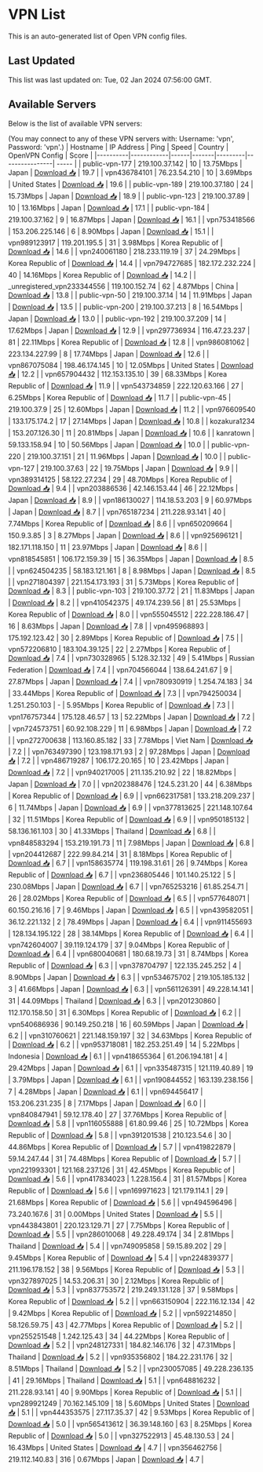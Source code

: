 # VPN List

This is an auto-generated list of Open VPN config files.

## Last Updated

This list was last updated on: Tue, 02 Jan 2024 07:56:00 GMT.

## Available Servers

Below is the list of available VPN servers:

(You may connect to any of these VPN servers with: Username: 'vpn', Password: 'vpn'.)
| Hostname | IP Address | Ping | Speed | Country | OpenVPN Config | Score |
|----------|------------|------|-------|---------|----------------| ----- |
| public-vpn-177 | 219.100.37.142 | 10 | 13.75Mbps | Japan | [Download 📥](./configs/server_0_JP.ovpn) | 19.7 |
| vpn436784101 | 76.23.54.210 | 10 | 3.69Mbps | United States | [Download 📥](./configs/server_1_US.ovpn) | 19.6 |
| public-vpn-189 | 219.100.37.180 | 24 | 15.73Mbps | Japan | [Download 📥](./configs/server_2_JP.ovpn) | 18.9 |
| public-vpn-123 | 219.100.37.89 | 10 | 13.16Mbps | Japan | [Download 📥](./configs/server_3_JP.ovpn) | 17.1 |
| public-vpn-184 | 219.100.37.162 | 9 | 16.87Mbps | Japan | [Download 📥](./configs/server_4_JP.ovpn) | 16.1 |
| vpn753418566 | 153.206.225.146 | 6 | 8.90Mbps | Japan | [Download 📥](./configs/server_5_JP.ovpn) | 15.1 |
| vpn989123917 | 119.201.195.5 | 31 | 3.98Mbps | Korea Republic of | [Download 📥](./configs/server_6_KR.ovpn) | 14.6 |
| vpn240061180 | 218.233.119.19 | 37 | 24.29Mbps | Korea Republic of | [Download 📥](./configs/server_7_KR.ovpn) | 14.4 |
| vpn794727685 | 182.172.232.224 | 40 | 14.16Mbps | Korea Republic of | [Download 📥](./configs/server_8_KR.ovpn) | 14.2 |
| _unregistered_vpn233344556 | 119.100.152.74 | 62 | 4.87Mbps | China | [Download 📥](./configs/server_9_CN.ovpn) | 13.8 |
| public-vpn-50 | 219.100.37.14 | 14 | 11.91Mbps | Japan | [Download 📥](./configs/server_10_JP.ovpn) | 13.5 |
| public-vpn-200 | 219.100.37.213 | 8 | 16.54Mbps | Japan | [Download 📥](./configs/server_11_JP.ovpn) | 13.0 |
| public-vpn-192 | 219.100.37.209 | 14 | 17.62Mbps | Japan | [Download 📥](./configs/server_12_JP.ovpn) | 12.9 |
| vpn297736934 | 116.47.23.237 | 81 | 22.11Mbps | Korea Republic of | [Download 📥](./configs/server_13_KR.ovpn) | 12.8 |
| vpn986081062 | 223.134.227.99 | 8 | 17.74Mbps | Japan | [Download 📥](./configs/server_14_JP.ovpn) | 12.6 |
| vpn867075084 | 198.46.174.145 | 10 | 12.05Mbps | United States | [Download 📥](./configs/server_15_US.ovpn) | 12.2 |
| vpn657904432 | 112.153.135.10 | 39 | 68.33Mbps | Korea Republic of | [Download 📥](./configs/server_16_KR.ovpn) | 11.9 |
| vpn543734859 | 222.120.63.166 | 27 | 6.25Mbps | Korea Republic of | [Download 📥](./configs/server_17_KR.ovpn) | 11.7 |
| public-vpn-45 | 219.100.37.9 | 25 | 12.60Mbps | Japan | [Download 📥](./configs/server_18_JP.ovpn) | 11.2 |
| vpn976609540 | 133.175.174.2 | 17 | 27.14Mbps | Japan | [Download 📥](./configs/server_19_JP.ovpn) | 10.8 |
| kozakura1234 | 153.207.126.30 | 11 | 20.81Mbps | Japan | [Download 📥](./configs/server_20_JP.ovpn) | 10.6 |
| kanratown | 59.133.158.94 | 10 | 50.56Mbps | Japan | [Download 📥](./configs/server_21_JP.ovpn) | 10.0 |
| public-vpn-220 | 219.100.37.151 | 21 | 11.96Mbps | Japan | [Download 📥](./configs/server_22_JP.ovpn) | 10.0 |
| public-vpn-127 | 219.100.37.63 | 22 | 19.75Mbps | Japan | [Download 📥](./configs/server_23_JP.ovpn) | 9.9 |
| vpn389314125 | 58.122.27.234 | 29 | 48.70Mbps | Korea Republic of | [Download 📥](./configs/server_24_KR.ovpn) | 9.4 |
| vpn203886536 | 42.146.153.44 | 46 | 22.12Mbps | Japan | [Download 📥](./configs/server_25_JP.ovpn) | 8.9 |
| vpn186130027 | 114.18.53.203 | 9 | 60.97Mbps | Japan | [Download 📥](./configs/server_26_JP.ovpn) | 8.7 |
| vpn765187234 | 211.228.93.141 | 40 | 7.74Mbps | Korea Republic of | [Download 📥](./configs/server_27_KR.ovpn) | 8.6 |
| vpn650209664 | 150.9.3.85 | 3 | 8.27Mbps | Japan | [Download 📥](./configs/server_28_JP.ovpn) | 8.6 |
| vpn925696121 | 182.171.118.150 | 11 | 23.97Mbps | Japan | [Download 📥](./configs/server_29_JP.ovpn) | 8.6 |
| vpn818545851 | 106.172.159.39 | 15 | 36.35Mbps | Japan | [Download 📥](./configs/server_30_JP.ovpn) | 8.5 |
| vpn624504235 | 58.183.121.161 | 8 | 8.98Mbps | Japan | [Download 📥](./configs/server_31_JP.ovpn) | 8.5 |
| vpn271804397 | 221.154.173.193 | 31 | 5.73Mbps | Korea Republic of | [Download 📥](./configs/server_32_KR.ovpn) | 8.3 |
| public-vpn-103 | 219.100.37.72 | 21 | 11.83Mbps | Japan | [Download 📥](./configs/server_33_JP.ovpn) | 8.2 |
| vpn410542375 | 49.174.239.56 | 81 | 25.53Mbps | Korea Republic of | [Download 📥](./configs/server_34_KR.ovpn) | 8.0 |
| vpn555045512 | 222.228.186.47 | 16 | 8.63Mbps | Japan | [Download 📥](./configs/server_35_JP.ovpn) | 7.8 |
| vpn495968893 | 175.192.123.42 | 30 | 2.89Mbps | Korea Republic of | [Download 📥](./configs/server_36_KR.ovpn) | 7.5 |
| vpn572206810 | 183.104.39.125 | 22 | 2.27Mbps | Korea Republic of | [Download 📥](./configs/server_37_KR.ovpn) | 7.4 |
| vpn730328965 | 5.128.32.132 | 49 | 5.41Mbps | Russian Federation | [Download 📥](./configs/server_38_RU.ovpn) | 7.4 |
| vpn704566044 | 138.64.241.67 | 9 | 27.87Mbps | Japan | [Download 📥](./configs/server_39_JP.ovpn) | 7.4 |
| vpn780930919 | 1.254.74.183 | 34 | 33.44Mbps | Korea Republic of | [Download 📥](./configs/server_40_KR.ovpn) | 7.3 |
| vpn794250034 | 1.251.250.103 | - | 5.95Mbps | Korea Republic of | [Download 📥](./configs/server_41_KR.ovpn) | 7.3 |
| vpn176757344 | 175.128.46.57 | 13 | 52.22Mbps | Japan | [Download 📥](./configs/server_42_JP.ovpn) | 7.2 |
| vpn724573751 | 60.92.108.229 | 11 | 6.98Mbps | Japan | [Download 📥](./configs/server_43_JP.ovpn) | 7.2 |
| vpn272700638 | 113.160.85.182 | 33 | 7.78Mbps | Viet Nam | [Download 📥](./configs/server_44_VN.ovpn) | 7.2 |
| vpn763497390 | 123.198.171.93 | 2 | 97.28Mbps | Japan | [Download 📥](./configs/server_45_JP.ovpn) | 7.2 |
| vpn486719287 | 106.172.20.165 | 10 | 23.42Mbps | Japan | [Download 📥](./configs/server_46_JP.ovpn) | 7.2 |
| vpn940217005 | 211.135.210.92 | 22 | 18.82Mbps | Japan | [Download 📥](./configs/server_47_JP.ovpn) | 7.0 |
| vpn202388476 | 124.5.231.20 | 44 | 6.38Mbps | Korea Republic of | [Download 📥](./configs/server_48_KR.ovpn) | 6.9 |
| vpn662317581 | 133.218.209.237 | 6 | 11.74Mbps | Japan | [Download 📥](./configs/server_49_JP.ovpn) | 6.9 |
| vpn377813625 | 221.148.107.64 | 32 | 11.51Mbps | Korea Republic of | [Download 📥](./configs/server_50_KR.ovpn) | 6.9 |
| vpn950185132 | 58.136.161.103 | 30 | 41.33Mbps | Thailand | [Download 📥](./configs/server_51_TH.ovpn) | 6.8 |
| vpn848583294 | 153.219.191.73 | 11 | 7.98Mbps | Japan | [Download 📥](./configs/server_52_JP.ovpn) | 6.8 |
| vpn204412687 | 222.99.84.214 | 31 | 8.18Mbps | Korea Republic of | [Download 📥](./configs/server_53_KR.ovpn) | 6.7 |
| vpn158635774 | 119.198.31.61 | 26 | 9.74Mbps | Korea Republic of | [Download 📥](./configs/server_54_KR.ovpn) | 6.7 |
| vpn236805446 | 101.140.25.122 | 5 | 230.08Mbps | Japan | [Download 📥](./configs/server_55_JP.ovpn) | 6.7 |
| vpn765253216 | 61.85.254.71 | 26 | 28.02Mbps | Korea Republic of | [Download 📥](./configs/server_56_KR.ovpn) | 6.5 |
| vpn577648071 | 60.150.216.16 | 7 | 9.46Mbps | Japan | [Download 📥](./configs/server_57_JP.ovpn) | 6.5 |
| vpn439582051 | 36.12.221.132 | 2 | 78.49Mbps | Japan | [Download 📥](./configs/server_58_JP.ovpn) | 6.4 |
| vpn911455693 | 128.134.195.122 | 28 | 38.14Mbps | Korea Republic of | [Download 📥](./configs/server_59_KR.ovpn) | 6.4 |
| vpn742604007 | 39.119.124.179 | 37 | 9.04Mbps | Korea Republic of | [Download 📥](./configs/server_60_KR.ovpn) | 6.4 |
| vpn680040681 | 180.68.19.73 | 31 | 8.74Mbps | Korea Republic of | [Download 📥](./configs/server_61_KR.ovpn) | 6.3 |
| vpn378704797 | 122.135.245.252 | 4 | 8.90Mbps | Japan | [Download 📥](./configs/server_62_JP.ovpn) | 6.3 |
| vpn534675702 | 219.105.185.132 | 3 | 41.66Mbps | Japan | [Download 📥](./configs/server_63_JP.ovpn) | 6.3 |
| vpn561126391 | 49.228.14.141 | 31 | 44.09Mbps | Thailand | [Download 📥](./configs/server_64_TH.ovpn) | 6.3 |
| vpn201230860 | 112.170.158.50 | 31 | 6.30Mbps | Korea Republic of | [Download 📥](./configs/server_65_KR.ovpn) | 6.2 |
| vpn540686936 | 90.149.250.218 | 16 | 60.59Mbps | Japan | [Download 📥](./configs/server_66_JP.ovpn) | 6.2 |
| vpn310760621 | 221.148.159.197 | 32 | 34.63Mbps | Korea Republic of | [Download 📥](./configs/server_67_KR.ovpn) | 6.2 |
| vpn953718081 | 182.253.251.49 | 14 | 5.22Mbps | Indonesia | [Download 📥](./configs/server_68_ID.ovpn) | 6.1 |
| vpn418655364 | 61.206.194.181 | 4 | 29.42Mbps | Japan | [Download 📥](./configs/server_69_JP.ovpn) | 6.1 |
| vpn335487315 | 121.119.40.89 | 19 | 3.79Mbps | Japan | [Download 📥](./configs/server_70_JP.ovpn) | 6.1 |
| vpn190844552 | 163.139.238.156 | 7 | 4.28Mbps | Japan | [Download 📥](./configs/server_71_JP.ovpn) | 6.1 |
| vpn694456417 | 153.206.231.235 | 8 | 7.17Mbps | Japan | [Download 📥](./configs/server_72_JP.ovpn) | 6.0 |
| vpn840847941 | 59.12.178.40 | 27 | 37.76Mbps | Korea Republic of | [Download 📥](./configs/server_73_KR.ovpn) | 5.8 |
| vpn116055888 | 61.80.99.46 | 25 | 10.72Mbps | Korea Republic of | [Download 📥](./configs/server_74_KR.ovpn) | 5.8 |
| vpn391201538 | 210.123.54.6 | 30 | 44.86Mbps | Korea Republic of | [Download 📥](./configs/server_75_KR.ovpn) | 5.7 |
| vpn419822879 | 59.14.247.44 | 31 | 74.48Mbps | Korea Republic of | [Download 📥](./configs/server_76_KR.ovpn) | 5.7 |
| vpn221993301 | 121.168.237.126 | 31 | 42.45Mbps | Korea Republic of | [Download 📥](./configs/server_77_KR.ovpn) | 5.6 |
| vpn417834023 | 1.228.156.4 | 31 | 81.57Mbps | Korea Republic of | [Download 📥](./configs/server_78_KR.ovpn) | 5.6 |
| vpn169971623 | 121.179.114.1 | 29 | 21.68Mbps | Korea Republic of | [Download 📥](./configs/server_79_KR.ovpn) | 5.6 |
| vpn494596496 | 73.240.167.6 | 31 | 0.00Mbps | United States | [Download 📥](./configs/server_80_US.ovpn) | 5.5 |
| vpn443843801 | 220.123.129.71 | 27 | 7.75Mbps | Korea Republic of | [Download 📥](./configs/server_81_KR.ovpn) | 5.5 |
| vpn286010068 | 49.228.49.174 | 34 | 2.81Mbps | Thailand | [Download 📥](./configs/server_82_TH.ovpn) | 5.4 |
| vpn749095858 | 59.15.89.202 | 29 | 9.45Mbps | Korea Republic of | [Download 📥](./configs/server_83_KR.ovpn) | 5.4 |
| vpn224839377 | 211.196.178.152 | 38 | 9.56Mbps | Korea Republic of | [Download 📥](./configs/server_84_KR.ovpn) | 5.3 |
| vpn327897025 | 14.53.206.31 | 30 | 2.12Mbps | Korea Republic of | [Download 📥](./configs/server_85_KR.ovpn) | 5.3 |
| vpn837753572 | 219.249.131.128 | 37 | 9.58Mbps | Korea Republic of | [Download 📥](./configs/server_86_KR.ovpn) | 5.2 |
| vpn663150904 | 222.116.12.134 | 42 | 9.42Mbps | Korea Republic of | [Download 📥](./configs/server_87_KR.ovpn) | 5.2 |
| vpn592214850 | 58.126.59.75 | 43 | 42.77Mbps | Korea Republic of | [Download 📥](./configs/server_88_KR.ovpn) | 5.2 |
| vpn255251548 | 1.242.125.43 | 34 | 44.22Mbps | Korea Republic of | [Download 📥](./configs/server_89_KR.ovpn) | 5.2 |
| vpn248127331 | 184.82.146.176 | 32 | 47.31Mbps | Thailand | [Download 📥](./configs/server_90_TH.ovpn) | 5.2 |
| vpn935356802 | 184.22.231.176 | 32 | 8.51Mbps | Thailand | [Download 📥](./configs/server_91_TH.ovpn) | 5.2 |
| vpn230057085 | 49.228.236.135 | 41 | 29.16Mbps | Thailand | [Download 📥](./configs/server_92_TH.ovpn) | 5.1 |
| vpn648816232 | 211.228.93.141 | 40 | 9.90Mbps | Korea Republic of | [Download 📥](./configs/server_93_KR.ovpn) | 5.1 |
| vpn289921249 | 70.162.145.109 | 18 | 5.60Mbps | United States | [Download 📥](./configs/server_94_US.ovpn) | 5.1 |
| vpn444353575 | 27.117.35.37 | 42 | 9.53Mbps | Korea Republic of | [Download 📥](./configs/server_95_KR.ovpn) | 5.0 |
| vpn565413612 | 36.39.148.160 | 63 | 8.25Mbps | Korea Republic of | [Download 📥](./configs/server_96_KR.ovpn) | 5.0 |
| vpn327522913 | 45.48.130.53 | 24 | 16.43Mbps | United States | [Download 📥](./configs/server_97_US.ovpn) | 4.7 |
| vpn356462756 | 219.112.140.83 | 316 | 0.67Mbps | Japan | [Download 📥](./configs/server_98_JP.ovpn) | 4.7 |
